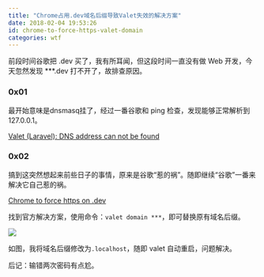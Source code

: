 ```yaml
---
title: "Chrome占用.dev域名后缀导致Valet失效的解决方案"
date: 2018-02-04 19:53:26
id: chrome-to-force-https-valet-domain
categories: wtf
---
```


前段时间谷歌把 .dev 买了，我有所耳闻，但这段时间一直没有做 Web 开发，今天忽然发现 ***.dev 打不开了，故排查原因。

### 0x01

最开始意味是dnsmasq挂了，经过一番谷歌和 ping 检查，发现能够正常解析到 127.0.0.1。

[Valet (Laravel): DNS address can not be found](https://stackoverflow.com/questions/37172691/valet-laravel-dns-address-can-not-be-found/37174256)

### 0x02

搞到这突然想起来前些日子的事情，原来是谷歌“惹的祸”。随即继续“谷歌”一番来解决它自己惹的祸。

[Chrome to force https on .dev](https://github.com/laravel/valet/issues/434#issuecomment-331304899)

找到官方解决方案，使用命令：`valet domain ***`，即可替换原有域名后缀。

![](https://jootu.org/zb_users/upload/2018/02/4944dea908540dd1e3685a75d4bbbffa.png)

如图，我将域名后缀修改为`.localhost`，随即 valet 自动重启，问题解决。

后记：输错两次密码有点尬。